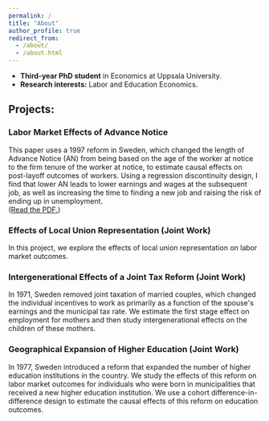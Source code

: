 ```yaml
---
permalink: /
title: "About"
author_profile: true
redirect_from: 
  - /about/
  - /about.html
---
```


* **Third-year PhD student** in Economics at Uppsala University.  
* **Research interests:** Labor and Education Economics.  

## Projects:

### Labor Market Effects of Advance Notice  
This paper uses a 1997 reform in Sweden, which changed the length of Advance Notice (AN) from being based on the age of the worker at notice to the firm tenure of the worker at notice, to estimate causal effects on post-layoff outcomes of workers. Using a regression discontinuity design, I find that lower AN leads to lower earnings and wages at the subsequent job, as well as increasing the time to finding a new job and raising the risk of ending up in unemployment.  
(<a href="/files/advance_notice.pdf" target="_blank">Read the PDF.</a>)  

### Effects of Local Union Representation (Joint Work)  
In this project, we explore the effects of local union representation on labor market outcomes.

### Intergenerational Effects of a Joint Tax Reform (Joint Work)
In 1971, Sweden removed joint taxation of married couples, which changed the individual incentives to work as primarily as a function of the spouse's earnings and the municipal tax rate. We estimate the first stage effect on employment for mothers and then study intergenerational effects on the children of these mothers.

### Geographical Expansion of Higher Education (Joint Work)
In 1977, Sweden introduced a reform that expanded the number of higher education institutions in the country. We study the effects of this reform on labor market outcomes for individuals who were born in municipalities that received a new higher education institution. We use a cohort difference-in-difference design to estimate the causal effects of this reform on education outcomes.

